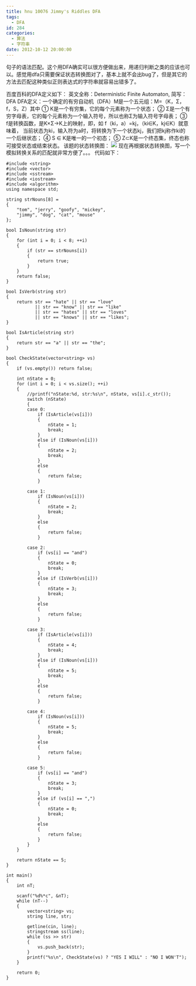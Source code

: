 ```yaml
---
title: hnu 10076 Jimmy's Riddles DFA
tags:
  - DFA
id: 284
categories:
  - 算法
  - 字符串
date: 2012-10-12 20:00:00
---
```


句子的语法匹配。这个用DFA确实可以很方便做出来，用递归判断之类的应该也可以。感觉用dfa只需要保证状态转换图对了，基本上就不会出bug了，但是其它的方法去匹配这种类似正则表达式的字符串就容易出错多了。

百度百科的DFA定义如下：
英文全称：Deterministic Finite Automaton, 简写：DFA
DFA定义：一个确定的有穷自动机（DFA）M是一个五元组：M=（K，Σ，f，S，Z）其中
① K是一个有穷集，它的每个元素称为一个状态；
② Σ是一个有穷字母表，它的每个元素称为一个输入符号，所以也称Σ为输入符号字母表；
③ f是转换函数，是K×Σ→K上的映射，即，如 f（ki，a）=kj，（ki∈K，kj∈K）就意味着，
当前状态为ki，输入符为a时，将转换为下一个状态kj，我们把kj称作ki的一个后继状态；
④ S ∈ K是唯一的一个初态；
⑤ Z⊂K是一个终态集，终态也称可接受状态或结束状态。<sup>
</sup>
该题的状态转换图：
![](https://c2.staticflickr.com/8/7609/26803884313_f0a5f126d3_o.png)
现在再根据状态转换图，写一个模拟转换关系的匹配就非常方便了。。。
代码如下：

``` stylus
#include <string>
#include <vector>
#include <sstream>
#include <iostream>
#include <algorithm>
using namespace std;

string strNouns[8] =
{
    "tom", "jerry", "goofy", "mickey",
    "jimmy", "dog", "cat", "mouse"
};

bool IsNoun(string str)
{
    for (int i = 0; i < 8; ++i)
    {
        if (str == strNouns[i])
        {
            return true;
        }
    }
    return false;
}

bool IsVerb(string str)
{
    return str == "hate" || str == "love"
           || str == "know" || str == "like"
           || str == "hates" || str == "loves"
           || str == "knows" || str == "likes";
}

bool IsArticle(string str)
{
    return str == "a" || str == "the";
}

bool CheckState(vector<string> vs)
{
    if (vs.empty()) return false;

    int nState = 0;
    for (int i = 0; i < vs.size(); ++i)
    {
        //printf("nState:%d, str:%s\n", nState, vs[i].c_str());
        switch (nState)
        {
        case 0:
            if (IsArticle(vs[i]))
            {
                nState = 1;
                break;
            }
            else if (IsNoun(vs[i]))
            {
                nState = 2;
                break;
            }
            else
            {
                return false;
            }

        case 1:
            if (IsNoun(vs[i]))
            {
                nState = 2;
                break;
            }
            else
            {
                return false;
            }

        case 2:
            if (vs[i] == "and")
            {
                nState = 0;
                break;
            }
            else if (IsVerb(vs[i]))
            {
                nState = 3;
                break;
            }
            else
            {
                return false;
            }

        case 3:
            if (IsArticle(vs[i]))
            {
                nState = 4;
                break;
            }
            else if (IsNoun(vs[i]))
            {
                nState = 5;
                break;
            }
            else
            {
                return false;
            }

        case 4:
            if (IsNoun(vs[i]))
            {
                nState = 5;
                break;
            }
            else
            {
                return false;
            }

        case 5:
            if (vs[i] == "and")
            {
                nState = 3;
                break;
            }
            else if (vs[i] == ",")
            {
                nState = 0;
                break;
            }
            else
            {
                return false;
            }
        }
    }

    return nState == 5;
}

int main()
{
    int nT;

    scanf("%d%*c", &nT);
    while (nT--)
    {
        vector<string> vs;
        string line, str;

        getline(cin, line);
        stringstream ss(line);
        while (ss >> str)
        {
            vs.push_back(str);
        }
        printf("%s\n", CheckState(vs) ? "YES I WILL" : "NO I WON'T");
    }

    return 0;
}
```